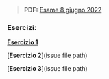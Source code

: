 > **PDF:** [Esame 8 giugno 2022](/Esami/2022/esameGiugno8_conSol.pdf)

### Esercizi:

[**Esercizio 1**](/../../issues/23)

[**Esercizio 2**](issue file path)

[**Esercizio 3**](issue file path)
